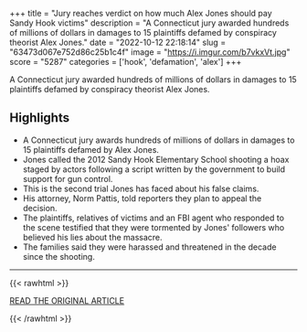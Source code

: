 +++
title = "Jury reaches verdict on how much Alex Jones should pay Sandy Hook victims"
description = "A Connecticut jury awarded hundreds of millions of dollars in damages to 15 plaintiffs defamed by conspiracy theorist Alex Jones."
date = "2022-10-12 22:18:14"
slug = "63473d067e752d86c25b1c4f"
image = "https://i.imgur.com/b7vkxVt.jpg"
score = "5287"
categories = ['hook', 'defamation', 'alex']
+++

A Connecticut jury awarded hundreds of millions of dollars in damages to 15 plaintiffs defamed by conspiracy theorist Alex Jones.

## Highlights

- A Connecticut jury awards hundreds of millions of dollars in damages to 15 plaintiffs defamed by Alex Jones.
- Jones called the 2012 Sandy Hook Elementary School shooting a hoax staged by actors following a script written by the government to build support for gun control.
- This is the second trial Jones has faced about his false claims.
- His attorney, Norm Pattis, told reporters they plan to appeal the decision.
- The plaintiffs, relatives of victims and an FBI agent who responded to the scene testified that they were tormented by Jones' followers who believed his lies about the massacre.
- The families said they were harassed and threatened in the decade since the shooting.

---

{{< rawhtml >}}
  <p class="article-category">
    <a target="_blank" href="https://abcnews.go.com/US/jury-reaches-verdict-alex-jones-pay-sandy-hook/story?id=91399930">READ THE ORIGINAL ARTICLE</a>
  </p>
{{< /rawhtml >}}
